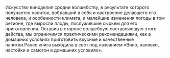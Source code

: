 <!--2024-03-03 21:44:38-->
Искусство виноделия сродни волшебству, в результате которого получается напиток, вобравший в себя и настроение делавшего его человека, и особенности климата, и малейшие изменения погоды в том регионе, где выросли плоды, послужившие сырьем для его приготовления. Оставив в стороне волшебную составляющую этого действа, мы ограничимся практическими рекомендациями, как в домашних условиях приготовить вкусные и качественные напитки.Ранее книга выходила в свет под названием «Вино, наливки, настойки и самогон в домашних условиях».